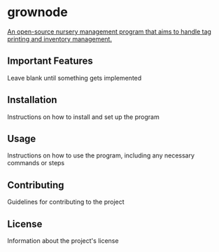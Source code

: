 # grownode
[An open-source nursery management program that aims to handle tag printing and inventory management.
](https://github.com/jaalte/grownode.git)

## Important Features

Leave blank until something gets implemented

## Installation

Instructions on how to install and set up the program

## Usage

Instructions on how to use the program, including any necessary commands or steps

## Contributing

Guidelines for contributing to the project

## License

Information about the project's license
